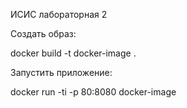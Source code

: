 ИСИС лабораторная 2

Создать образ:

docker build -t docker-image .

Запустить приложение:

docker run -ti -p 80:8080 docker-image
